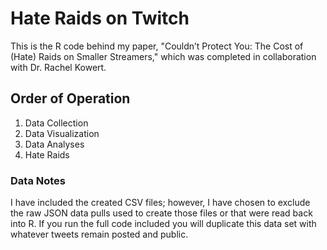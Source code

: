 # Hate Raids on Twitch
This is the R code behind my paper, "Couldn’t Protect You: The Cost of (Hate) Raids on Smaller Streamers," which was completed in collaboration with Dr. Rachel Kowert.

## Order of Operation
1. Data Collection
2. Data Visualization
3. Data Analyses
4. Hate Raids


### Data Notes
I have included the created CSV files; however, I have chosen to exclude the raw JSON data pulls used to create those files or that were read back into R. If you run the full code included you will duplicate this data set with whatever tweets remain posted and public.
